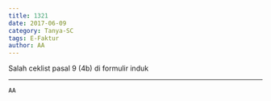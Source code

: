 ```yaml
---
title: 1321
date: 2017-06-09
category: Tanya-SC
tags: E-Faktur
author: AA
---
```


Salah ceklist pasal 9 (4b) di formulir induk

---



`AA`
